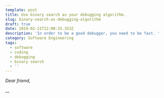 ```yaml
---
template: post
title: Use binary search as your debugging algorithm.
slug: binary-search-as-debugging-algorithm
draft: true
date: 2019-02-21T12:00:33.353Z
description: 'In order to be a good debugger, you need to be fast. '
category: Software Engineering
tags:
  - software
  - coding
  - debugging
  - binary search
  - ''
---
```

_Dear friend,_

__
